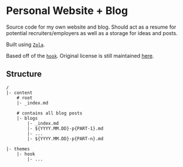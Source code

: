 # Personal Website + Blog
Source code for my own website and blog.
Should act as a resume for potential recruiters/employers as well as a storage for ideas and posts.

Built using [`Zola`](https://www.getzola.org).

Based off of the [`hook`](https://www.getzola.org/themes/hook).
Original license is still maintained [here](./themes/hook/LICENSE).

## Structure
```
/
|- content
    # root
    |- _index.md

    # contains all blog posts
    |- blogs
        |- _index.md
        |- ${YYYY.MM.DD}-p{PART-1}.md
        |- ...
        |- ${YYYY.MM.DD}-p{PART-n}.md

|- themes
    |- hook
        |- ...
```
